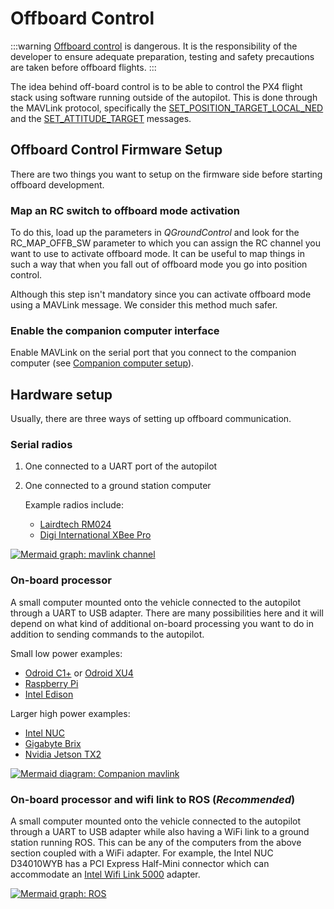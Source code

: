 # Offboard Control 

:::warning
[Offboard control](../flight_modes/offboard.md) is dangerous.
It is the responsibility of the developer to ensure adequate preparation, testing and safety precautions are taken before offboard flights.
:::

The idea behind off-board control is to be able to control the PX4 flight stack using software running outside of the autopilot.
This is done through the MAVLink protocol, specifically the [SET_POSITION_TARGET_LOCAL_NED](https://mavlink.io/en/messages/common.html#SET_POSITION_TARGET_LOCAL_NED) and the [SET_ATTITUDE_TARGET](https://mavlink.io/en/messages/common.html#SET_ATTITUDE_TARGET) messages.

## Offboard Control Firmware Setup

There are two things you want to setup on the firmware side before starting offboard development.

### Map an RC switch to offboard mode activation

To do this, load up the parameters in *QGroundControl* and look for the RC_MAP_OFFB_SW parameter to which you can assign the RC channel you want to use to activate offboard mode.
It can be useful to map things in such a way that when you fall out of offboard mode you go into position control.

Although this step isn't mandatory since you can activate offboard mode using a MAVLink message.
We consider this method much safer.

### Enable the companion computer interface

Enable MAVLink on the serial port that you connect to the companion computer (see [Companion computer setup](../companion_computer/pixhawk_companion.md)).

## Hardware setup

Usually, there are three ways of setting up offboard communication.

### Serial radios

1. One connected to a UART port of the autopilot
2. One connected to a ground station computer

   Example radios include:
   * [Lairdtech RM024](http://www.lairdtech.com/products/rm024)
   * [Digi International XBee Pro](http://www.digi.com/products/xbee-rf-solutions/modules)

[![Mermaid graph: mavlink channel](https://mermaid.ink/img/eyJjb2RlIjoiZ3JhcGggVEQ7XG4gIGduZFtHcm91bmQgU3RhdGlvbl0gLS1NQVZMaW5rLS0-IHJhZDFbR3JvdW5kIFJhZGlvXTtcbiAgcmFkMSAtLVJhZGlvUHJvdG9jb2wtLT4gcmFkMltWZWhpY2xlIFJhZGlvXTtcbiAgcmFkMiAtLU1BVkxpbmstLT4gYVtBdXRvcGlsb3RdOyIsIm1lcm1haWQiOnsidGhlbWUiOiJkZWZhdWx0In0sInVwZGF0ZUVkaXRvciI6ZmFsc2V9)](https://mermaid-js.github.io/mermaid-live-editor/#/edit/eyJjb2RlIjoiZ3JhcGggVEQ7XG4gIGduZFtHcm91bmQgU3RhdGlvbl0gLS1NQVZMaW5rLS0-IHJhZDFbR3JvdW5kIFJhZGlvXTtcbiAgcmFkMSAtLVJhZGlvUHJvdG9jb2wtLT4gcmFkMltWZWhpY2xlIFJhZGlvXTtcbiAgcmFkMiAtLU1BVkxpbmstLT4gYVtBdXRvcGlsb3RdOyIsIm1lcm1haWQiOnsidGhlbWUiOiJkZWZhdWx0In0sInVwZGF0ZUVkaXRvciI6ZmFsc2V9)

<!-- original mermaid graph
graph TD;
  gnd[Ground Station] --MAVLink-- > rad1[Ground Radio];
  rad1 --RadioProtocol-- > rad2[Vehicle Radio];
  rad2 --MAVLink-- > a[Autopilot];
-->

### On-board processor

A small computer mounted onto the vehicle connected to the autopilot through a UART to USB adapter.
There are many possibilities here and it will depend on what kind of additional on-board processing you want to do in addition to sending commands to the autopilot.

Small low power examples:
* [Odroid C1+](https://www.hardkernel.com/shop/odroid-c1/) or [Odroid XU4](https://magazine.odroid.com/odroid-xu4)
* [Raspberry Pi](https://www.raspberrypi.org/)
* [Intel Edison](http://www.intel.com/content/www/us/en/do-it-yourself/edison.html)

Larger high power examples:
* [Intel NUC](http://www.intel.com/content/www/us/en/nuc/overview.html)
* [Gigabyte Brix](http://www.gigabyte.com/products/list.aspx?s=47&ck=104)
* [Nvidia Jetson TX2](https://developer.nvidia.com/embedded/jetson-tx2)

[![Mermaid diagram: Companion mavlink](https://mermaid.ink/img/eyJjb2RlIjoiZ3JhcGggVEQ7XG4gIGNvbXBbQ29tcGFuaW9uIENvbXB1dGVyXSAtLU1BVkxpbmstLT4gdWFydFtVQVJUIEFkYXB0ZXJdO1xuICB1YXJ0IC0tTUFWTGluay0tPiBBdXRvcGlsb3Q7IiwibWVybWFpZCI6eyJ0aGVtZSI6ImRlZmF1bHQifSwidXBkYXRlRWRpdG9yIjpmYWxzZX0)](https://mermaid-js.github.io/mermaid-live-editor/#/edit/eyJjb2RlIjoiZ3JhcGggVEQ7XG4gIGNvbXBbQ29tcGFuaW9uIENvbXB1dGVyXSAtLU1BVkxpbmstLT4gdWFydFtVQVJUIEFkYXB0ZXJdO1xuICB1YXJ0IC0tTUFWTGluay0tPiBBdXRvcGlsb3Q7IiwibWVybWFpZCI6eyJ0aGVtZSI6ImRlZmF1bHQifSwidXBkYXRlRWRpdG9yIjpmYWxzZX0)

<!-- original mermaid graph
graph TD;
  comp[Companion Computer] --MAVLink-- > uart[UART Adapter];
  uart --MAVLink-- > Autopilot;
-->

### On-board processor and wifi link to ROS (***Recommended***)

A small computer mounted onto the vehicle connected to the autopilot through a UART to USB adapter while also having a WiFi link to a ground station running ROS.
This can be any of the computers from the above section coupled with a WiFi adapter.
For example, the Intel NUC D34010WYB has a PCI Express Half-Mini connector which can accommodate an [Intel Wifi Link 5000](http://www.intel.com/products/wireless/adapters/5000/) adapter.

[![Mermaid graph: ROS](https://mermaid.ink/img/eyJjb2RlIjoiZ3JhcGggVERcbiAgc3ViZ3JhcGggR3JvdW5kICBTdGF0aW9uXG4gIGduZFtST1MgRW5hYmxlZCBDb21wdXRlcl0gLS0tIHFnY1txR3JvdW5kQ29udHJvbF1cbiAgZW5kXG4gIGduZCAtLU1BVkxpbmsvVURQLS0-IHdbV2lGaV07XG4gIHFnYyAtLU1BVkxpbmstLT4gdztcbiAgc3ViZ3JhcGggVmVoaWNsZVxuICBjb21wW0NvbXBhbmlvbiBDb21wdXRlcl0gLS1NQVZMaW5rLS0-IHVhcnRbVUFSVCBBZGFwdGVyXVxuICB1YXJ0IC0tLSBBdXRvcGlsb3RcbiAgZW5kXG4gIHcgLS0tIGNvbXAiLCJtZXJtYWlkIjp7InRoZW1lIjoiZGVmYXVsdCJ9LCJ1cGRhdGVFZGl0b3IiOmZhbHNlfQ)](https://mermaid-js.github.io/mermaid-live-editor/#/edit/eyJjb2RlIjoiZ3JhcGggVERcbiAgc3ViZ3JhcGggR3JvdW5kICBTdGF0aW9uXG4gIGduZFtST1MgRW5hYmxlZCBDb21wdXRlcl0gLS0tIHFnY1txR3JvdW5kQ29udHJvbF1cbiAgZW5kXG4gIGduZCAtLU1BVkxpbmsvVURQLS0-IHdbV2lGaV07XG4gIHFnYyAtLU1BVkxpbmstLT4gdztcbiAgc3ViZ3JhcGggVmVoaWNsZVxuICBjb21wW0NvbXBhbmlvbiBDb21wdXRlcl0gLS1NQVZMaW5rLS0-IHVhcnRbVUFSVCBBZGFwdGVyXVxuICB1YXJ0IC0tLSBBdXRvcGlsb3RcbiAgZW5kXG4gIHcgLS0tIGNvbXAiLCJtZXJtYWlkIjp7InRoZW1lIjoiZGVmYXVsdCJ9LCJ1cGRhdGVFZGl0b3IiOmZhbHNlfQ)

<!-- original mermaid graph
graph TD
  subgraph Ground  Station
  gnd[ROS Enabled Computer] --- qgc[qGroundControl]
  end
  gnd --MAVLink/UDP-- > w[WiFi];
  qgc --MAVLink-- > w;
  subgraph Vehicle
  comp[Companion Computer] --MAVLink-- > uart[UART Adapter]
  uart --- Autopilot
  end
  w --- comp
-->
